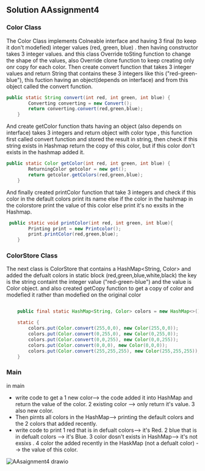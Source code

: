 ## Solution AAssignment4
### Color Class

The Color Class implements Colneable interface and having 3 final (to keep it don't modefied) integer values (red, green, blue) . then having constructor takes 3 integer values. and this class Override toSting function to change the shape of the values, also Override clone function to keep creating only onr copy for each color.
Then create convert function that takes 3 integer values and return String that contains these 3 integers like this ("red-green-blue"), this fuction having an object(depends on interface) and from this object called the convert function.
```java
public static String convert(int red, int green, int blue) {
        Converting converting = new Convert();
        return converting.convert(red,green,blue);
    }
```

And create getColor function thats having an object (also depends on interface) takes 3  integers and return object with color type , this function first called convert function and stored the result in string, then check if this string exists in Hashmap return the copy of this color, but if this color don't exists in the hashmap added it.
```java
public static Color getColor(int red, int green, int blue) {
        ReturningColor getcolor = new get();
        return getcolor.getColors(red,green,blue);
    }
```
And finally created printColor function that take 3 integers and check if this color in the default colors print its name else if the color in the hashmap in the colorstore print the value of this color else print it's no exsits in the Hashmap.
```java
 public static void printColor(int red, int green, int blue){
        Printing print = new Printcolor();
        print.printColor(red,green,blue);
    }
```

### ColorStore Class

The next class is ColorStore that contains a HashMap<String, Color> 
and added the defualt colors in static block (red,green,blue,white,black) the key is the string containt the integer value ("red-green-blue") and the value is Color object. and also created getCopy function to get a copy of color and modefied it rather than modefied on the original color
```java

    public final static HashMap<String, Color> colors = new HashMap<>();

    static {
        colors.put(Color.convert(255,0,0), new Color(255,0,0));
        colors.put(Color.convert(0,255,0), new Color(0,255,0));
        colors.put(Color.convert(0,0,255), new Color(0,0,255));
        colors.put(Color.convert(0,0,0), new Color(0,0,0));
        colors.put(Color.convert(255,255,255), new Color(255,255,255));
    }
```
### Main

in main 
- write code to get a 
1 new color--> the code added it into HashMap and return the value of the color.
2 existing color --> only return it's value.
3 also new color.
- Then pirnts all colors in the HashMap--> printing the default colors and the 2 colors that added recently.
- write code to print 
1 red that is in defualt colors--> it's Red.
2 blue that is in defualt colors --> it's Blue.
3 color dosn't exists in HashMap--> it's not exsixs .
4 color the added recently in the HaskMap (not a defualt color) --> the value of this color.
 

 ![AAsaignment4 drawio](https://user-images.githubusercontent.com/92352860/198851696-f5930df1-b841-4a45-9dcb-df8df82f7c3e.png)
